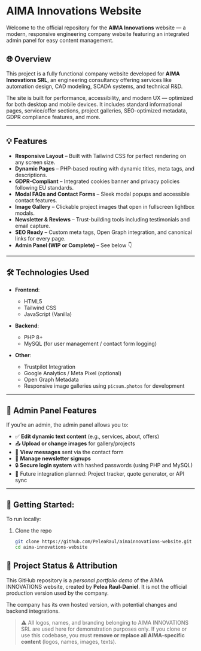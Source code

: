 # AIMA Innovations Website

Welcome to the official repository for the **AIMA Innovations** website — a modern, responsive engineering company website featuring an integrated admin panel for easy content management.

## 🌐 Overview

This project is a fully functional company website developed for **AIMA Innovations SRL**, an engineering consultancy offering services like automation design, CAD modeling, SCADA systems, and technical R&D.

The site is built for performance, accessibility, and modern UX — optimized for both desktop and mobile devices. It includes standard informational pages, service/offer sections, project galleries, SEO-optimized metadata, GDPR compliance features, and more.

---

## 💡 Features

- **Responsive Layout** – Built with Tailwind CSS for perfect rendering on any screen size.
- **Dynamic Pages** – PHP-based routing with dynamic titles, meta tags, and descriptions.
- **GDPR-Compliant** – Integrated cookies banner and privacy policies following EU standards.
- **Modal FAQs and Contact Forms** – Sleek modal popups and accessible contact features.
- **Image Gallery** – Clickable project images that open in fullscreen lightbox modals.
- **Newsletter & Reviews** – Trust-building tools including testimonials and email capture.
- **SEO Ready** – Custom meta tags, Open Graph integration, and canonical links for every page.
- **Admin Panel (WIP or Complete)** – See below 👇

---

## 🛠️ Technologies Used

- **Frontend**:  
  - HTML5  
  - Tailwind CSS  
  - JavaScript (Vanilla)  

- **Backend**:  
  - PHP 8+  
  - MySQL (for user management / contact form logging)  

- **Other**:  
  - Trustpilot Integration  
  - Google Analytics / Meta Pixel (optional)  
  - Open Graph Metadata  
  - Responsive image galleries using `picsum.photos` for development  

---

## 🔐 Admin Panel Features

If you’re an admin, the admin panel allows you to:

- ✅ **Edit dynamic text content** (e.g., services, about, offers)
- 📤 **Upload or change images** for gallery/projects
- 🧾 **View messages** sent via the contact form
- 👤 **Manage newsletter signups**
- 🔒 **Secure login system** with hashed passwords (using PHP and MySQL)
- 🧠 Future integration planned: Project tracker, quote generator, or API sync

---

## 🏁 Getting Started:

To run locally:

1. Clone the repo  
   ```bash
   git clone https://github.com/PeleaRaul/aimainnovations-website.git
   cd aima-innovations-website

## 🚀 Project Status & Attribution

This GitHub repository is a *personal portfolio demo* of the AIMA INNOVATIONS website, created by **Pelea Raul-Daniel**. It is not the official production version used by the company.

The company has its own hosted version, with potential changes and backend integrations.

> ⚠️ All logos, names, and branding belonging to AIMA INNOVATIONS SRL are used here for demonstration purposes only. If you clone or use this codebase, you must **remove or replace all AIMA-specific content** (logos, names, images, texts).
